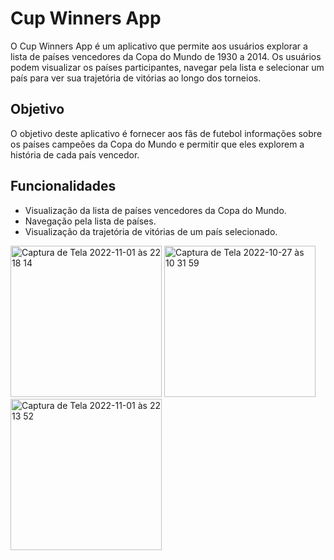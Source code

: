 # Cup Winners App

O Cup Winners App é um aplicativo que permite aos usuários explorar a lista de países vencedores da Copa do Mundo de 1930 a 2014. Os usuários podem visualizar os países participantes, navegar pela lista e selecionar um país para ver sua trajetória de vitórias ao longo dos torneios.

## Objetivo

O objetivo deste aplicativo é fornecer aos fãs de futebol informações sobre os países campeões da Copa do Mundo e permitir que eles explorem a história de cada país vencedor.

## Funcionalidades

- Visualização da lista de países vencedores da Copa do Mundo.
- Navegação pela lista de países.
- Visualização da trajetória de vitórias de um país selecionado.


<img width="242" alt="Captura de Tela 2022-11-01 às 22 18 14" src="https://user-images.githubusercontent.com/85207486/199372304-11d3c15a-a765-437b-b354-1d3e5880fb6b.png"> <img width="242" alt="Captura de Tela 2022-10-27 às 10 31 59" src="https://user-images.githubusercontent.com/85207486/198419890-f7bf07a2-baa0-42ac-aace-1cc25be80e54.png"> <img width="242" alt="Captura de Tela 2022-11-01 às 22 13 52" src="https://user-images.githubusercontent.com/85207486/199372489-42ee9c10-a199-4ec3-903a-88378fa3412f.png">
